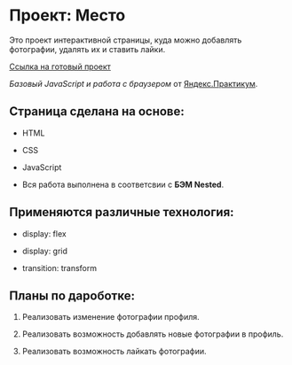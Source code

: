 # Проект: Место

Это проект интерактивной страницы, куда можно добавлять фотографии, удалять их и ставить лайки.

[Ссылка на готовый проект](https://akim262000.github.io/mesto/ "Я проект!")  

 

*Базовый JavaScript и работа с браузером* от [Яндекс.Практикум](https://practicum.yandex.ru/).   


## Cтраница сделана на основе:   

- HTML

- CSS

- JavaScript 

- Вся работа выполнена в соответсвии с **БЭМ Nested**.  

 ## Применяются различные технология:

* display: flex

* display: grid

* transition: transform


## Планы по дароботке:   

1. Реализовать изменение фотографии профиля.   

2. Реализовать возможность добавлять новые фотографии в профиль.

3. Реализовать возможность лайкать фотографии.
